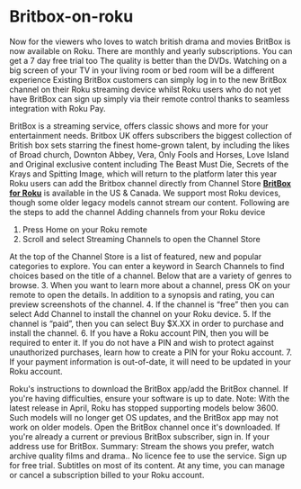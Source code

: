 # Britbox-on-roku

Now for the viewers who loves to watch british  drama and movies BritBox is now available on Roku. There are monthly and yearly subscriptions. You can get a 7 day  free trial too The quality is better than the DVDs. Watching on a big screen of your TV in your living room or bed room  will be a different experience  Existing BritBox customers can simply log in to the new BritBox channel on their Roku streaming device whilst Roku users who do not yet have BritBox can sign up simply via their remote control thanks to seamless integration with Roku Pay.

BritBox is a streaming service, offers classic shows and more for your entertainment needs. Britbox UK offers subscribers the biggest collection of British box sets starring the finest home-grown talent, by including the likes of Broad church, Downton Abbey, Vera, Only Fools and Horses, Love Island and Original exclusive content including The Beast Must Die, Secrets of the Krays and Spitting Image, which will return to the platform later this year
Roku users can add the Britbox channel directly from Channel Store
<b><a href="https://iguruservices.com/support">BritBox for Roku</a></b> is available in the US & Canada. We support most Roku devices, though some older legacy models cannot stream our content.
Following are the steps to add the channel
Adding channels from your Roku device
1.	Press Home   on your Roku remote
2.	Scroll and select Streaming Channels to open the Channel Store

At the top of the Channel Store is a list of featured, new and popular categories to explore. You can enter a keyword in Search Channels to find choices based on the title of a channel. Below that are a variety of genres to browse.
3.	When you want to learn more about a channel, press OK   on your remote to open the details. In addition to a synopsis and rating, you can preview screenshots of the channel.
4.	If the channel is “free” then you can select Add Channel to install the channel on your Roku device.
5.	If the channel is “paid”, then you can select Buy $X.XX in order to purchase and install the channel.
6.	If you have a Roku account PIN, then you will be required to enter it. If you do not have a PIN and wish to protect against unauthorized purchases, learn how to create a PIN for your Roku account.
7.	If your payment information is out-of-date, it will need to be updated in your Roku account.

 Roku's instructions to download the BritBox app/add the BritBox channel. If you're having difficulties, ensure your software is up to date.
Note: With the latest release in April, Roku has stopped supporting models below 3600. Such models will no longer get OS updates, and the BritBox app may not work on older models.
Open the BritBox channel once it's downloaded. If you're already a current or previous BritBox subscriber, sign in. If
 your 
 address
 use for BritBox.
Summary: Stream the shows you prefer, watch archive quality films and drama.. No licence fee to use the service.
Sign up for free trial.
Subtitles on most of its content.
At any time, you can manage or cancel a subscription billed to your Roku account.
